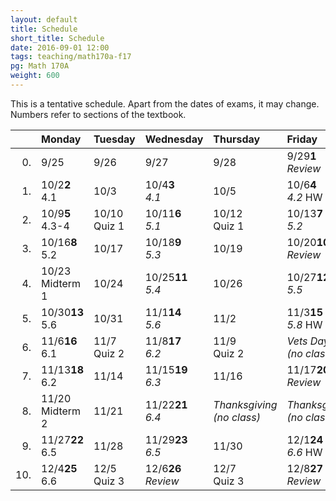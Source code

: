```yaml
---
layout: default
title: Schedule
short_title: Schedule
date: 2016-09-01 12:00
tags: teaching/math170a-f17
pg: Math 170A
weight: 600
---
```


This is a tentative schedule. Apart from the dates of exams, it may change. Numbers refer to sections of the textbook.

<table class="schedule">
        <thead>
            <tr class="header">
                <th align="right"></th>
                <th align="left">Monday</th>
                <th align="left">Tuesday</th>
                <th align="left">Wednesday</th>
                <th align="left">Thursday</th>
                <th align="left">Friday</th>
</tr>
    </thead>
    <tbody>
        <tr class="even">
            <td align="right">0.</td>
            <td align="left"><span class="right">9/25</span><span class="left"><b></b></span><br></td>
            <td align="left"><span class="right">9/26</span><span class="left"><b></b></span><br></td>
            <td align="left"><span class="right">9/27</span><span class="left"><b></b></span><br><em></em></td>
            <td align="left"><span class="right">9/28</span><span class="left"><b></b></span><br></td>
            <td align="left"><span class="right">9/29</span><span class="left"><b>1</b></span><br><em>Review</em></td>
        </tr>
        <tr class="even">
            <td align="right">1.</td>
            <td align="left"><span class="right">10/2</span><span class="left"><b>2</b></span><br>4.1</td>
            <td align="left"><span class="right">10/3</span><span class="left"><b></b></span><br></td>
            <td align="left"><span class="right">10/4</span><span class="left"><b>3</b></span><br><em>4.1</em></td>
            <td align="left"><span class="right">10/5</span><span class="left"><b></b></span><br></td>
            <td align="left"><span class="right">10/6</span><span class="left"><b>4</b></span><br><em>4.2</em> <span class="hw">HW 1</span></td>
        </tr>
        <tr class="odd">
            <td align="right">2.</td>
            <td align="left"><span class="right">10/9</span><span class="left"><b>5</b></span><br>4.3-4</td>
            <td align="left"><span class="right">10/10</span><span class="left"><b></b></span><br><span class="hw">Quiz 1</span></td>
            <td align="left"><span class="right">10/11</span><span class="left"><b>6</b></span><br><em>5.1</em></td>
            <td align="left"><span class="right">10/12</span><span class="left"><b></b></span><br><span class="hw">Quiz 1</span></td>
            <td align="left"><span class="right">10/13</span><span class="left"><b>7</b></span><br><em>5.2</em></td>
        </tr>
        <tr class="even">
            <td align="right">3.</td>
            <td align="left"><span class="right">10/16</span><span class="left"><b>8</b></span><br>5.2</td>
            <td align="left"><span class="right">10/17</span><span class="left"><b></b></span><br></td>
            <td align="left"><span class="right">10/18</span><span class="left"><b>9</b></span><br><em>5.3</em></td>
            <td align="left"><span class="right">10/19</span><span class="left"><b></b></span><br></td>
            <td align="left"><span class="right">10/20</span><span class="left"><b>10</b></span><br><em>Review</em></td>
        </tr>
        <tr class="odd">
            <td align="right">4.</td>
            <td align="left"><span class="right">10/23</span><span class="left"><b></b></span><br><span class="exam">Midterm 1</span></td>
            <td align="left"><span class="right">10/24</span><span class="left"><b></b></span><br></td>
            <td align="left"><span class="right">10/25</span><span class="left"><b>11</b></span><br><em>5.4</em></td>
            <td align="left"><span class="right">10/26</span><span class="left"><b></b></span><br></td>
            <td align="left"><span class="right">10/27</span><span class="left"><b>12</b></span><br><em>5.5</em></td>
        </tr>
        <tr class="even">
            <td align="right">5.</td>
            <td align="left"><span class="right">10/30</span><span class="left"><b>13</b></span><br>5.6</td>
            <td align="left"><span class="right">10/31</span><span class="left"><b></b></span><br></td>
            <td align="left"><span class="right">11/1</span><span class="left"><b>14</b></span><br><em>5.6</em></td>
            <td align="left"><span class="right">11/2</span><span class="left"><b></b></span><br></td>
            <td align="left"><span class="right">11/3</span><span class="left"><b>15</b></span><br><em>5.8</em> <span class="hw">HW 2</span></td>
        </tr>
        <tr class="odd">
            <td align="right">6.</td>
            <td align="left"><span class="right">11/6</span><span class="left"><b>16</b></span><br>6.1</td>
            <td align="left"><span class="right">11/7</span><span class="left"><b></b></span><br><span class="hw">Quiz 2</span></td>
            <td align="left"><span class="right">11/8</span><span class="left"><b>17</b></span><br><em>6.2</em></td>
            <td align="left"><span class="right">11/9</span><span class="left"><b></b></span><br><span class="hw">Quiz 2</span></td>
            <td align="left" class="hol"><em>Vets Day<br>(no class)</em></td>
        </tr>
        <tr class="even">
            <td align="right">7.</td>
            <td align="left"><span class="right">11/13</span><span class="left"><b>18</b></span><br>6.2</td>
            <td align="left"><span class="right">11/14</span><span class="left"><b></b></span><br></td>
            <td align="left"><span class="right">11/15</span><span class="left"><b>19</b></span><br><em>6.3</em></td>
            <td align="left"><span class="right">11/16</span><span class="left"><b></b></span><br></td>
            <td align="left"><span class="right">11/17</span><span class="left"><b>20</b></span><br><em>Review</em></td>
        </tr>
        <tr class="odd">
            <td align="right">8.</td>
            <td align="left"><span class="right">11/20</span><span class="left"><b></b></span><br><span class="exam">Midterm 2</span></td>
            <td align="left"><span class="right">11/21</span><span class="left"><b></b></span><br></td>
            <td align="left"><span class="right">11/22</span><span class="left"><b>21</b></span><br><em>6.4</em></td>
            <td align="left" class="hol"><em>Thanksgiving<br>(no class)</em></td>
            <td align="left" class="hol"><em>Thanksgiving<br>(no class)</em></td>
        </tr>
        <tr class="even">
            <td align="right">9.</td>
            <td align="left"><span class="right">11/27</span><span class="left"><b>22</b></span><br>6.5</td>
            <td align="left"><span class="right">11/28</span><span class="left"><b></b></span><br></td>
            <td align="left"><span class="right">11/29</span><span class="left"><b>23</b></span><br><em>6.5</em></td>
            <td align="left"><span class="right">11/30</span><span class="left"><b></b></span><br></td>
            <td align="left"><span class="right">12/1</span><span class="left"><b>24</b></span><br><em>6.6</em> <span class="hw">HW 3</span></td>
        </tr>
        <tr class="odd">
            <td align="right">10.</td>
            <td align="left"><span class="right">12/4</span><span class="left"><b>25</b></span><br>6.6</td>
            <td align="left"><span class="right">12/5</span><span class="left"><b></b></span><br><span class="hw">Quiz 3</span></td>
            <td align="left"><span class="right">12/6</span><span class="left"><b>26</b></span><br><em>Review</em></td>
            <td align="left"><span class="right">12/7</span><span class="left"><b></b></span><br><span class="hw">Quiz 3</span></td>
            <td align="left"><span class="right">12/8</span><span class="left"><b>27</b></span><br><em>Review</em></td>
        </tr>
    </tbody>
</table>
